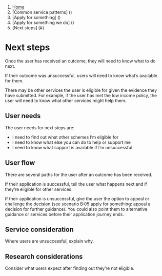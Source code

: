 1.  [Home](/docs/core/contents)
2.	[Common service patterns] ()
3.  [Apply for something] ()
4.  [Apply for something we do] ()
5.  [Next steps] (#)

# Next steps
Once the user has received an outcome, they will need to know what to do next.

If their outcome was unsuccessful, users will need to know what’s available for them.

There may be other services the user is eligible for given the evidence they have submitted. For example, if the user has met the low income policy, the user will need to know what other services might help them. 

## User needs

The user needs for next steps are:

* I need to find out what other schemes I’m eligible for 
* I need to know what else you can do to help or support me
* I need to know what support is available if I’m unsuccessful

## User flow 

There are several paths for the user after an outcome has been received.

If their application is successful, tell the user what happens next and if they’re eligible for other services. 

If their application is unsuccessful, give the user the option to appeal or challenge the decision (see scenario B:05 apply for something: appeal a decision for further guidance). You could also point them to alternative guidance or services before their application journey ends. 

## Service consideration

Where users are unsuccessful, explain why.

## Research considerations 

Consider what users expect after finding out they’re not eligible.

